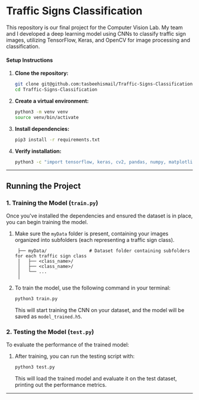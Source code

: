 
# Traffic Signs Classification 

This repository is our final project for the Computer Vision Lab. My team and I developed a deep learning model using CNNs to classify traffic sign images, utilizing TensorFlow, Keras, and OpenCV for image processing and classification.

#### Setup Instructions

1. **Clone the repository:**
   ```bash
   git clone git@github.com:tasbeehismail/Traffic-Signs-Classification.git
   cd Traffic-Signs-Classification
   ```

2. **Create a virtual environment:**
     ```bash
     python3 -m venv venv
     source venv/bin/activate
     ```
3. **Install dependencies:**
   ```bash
   pip3 install -r requirements.txt
   ```

4. **Verify installation:**
   ```bash
   python3 -c "import tensorflow, keras, cv2, pandas, numpy, matplotlib"
   ```
---

## Running the Project

### 1. Training the Model (`train.py`)

Once you've installed the dependencies and ensured the dataset is in place, you can begin training the model.

1. Make sure the `myData` folder is present, containing your images organized into subfolders (each representing a traffic sign class).
   ```
    ├── myData/                # Dataset folder containing subfolders for each traffic sign class
    │   ├── <class_name>/     
    │   ├── <class_name>/      
    │   └── ...
    │
    ```
2. To train the model, use the following command in your terminal:
   ```bash
   python3 train.py
   ```

   This will start training the CNN on your dataset, and the model will be saved as `model_trained.h5`.

### 2. Testing the Model (`test.py`)

To evaluate the performance of the trained model:

1. After training, you can run the testing script with:
   ```bash
   python3 test.py
   ```

   This will load the trained model and evaluate it on the test dataset, printing out the performance metrics.

---

